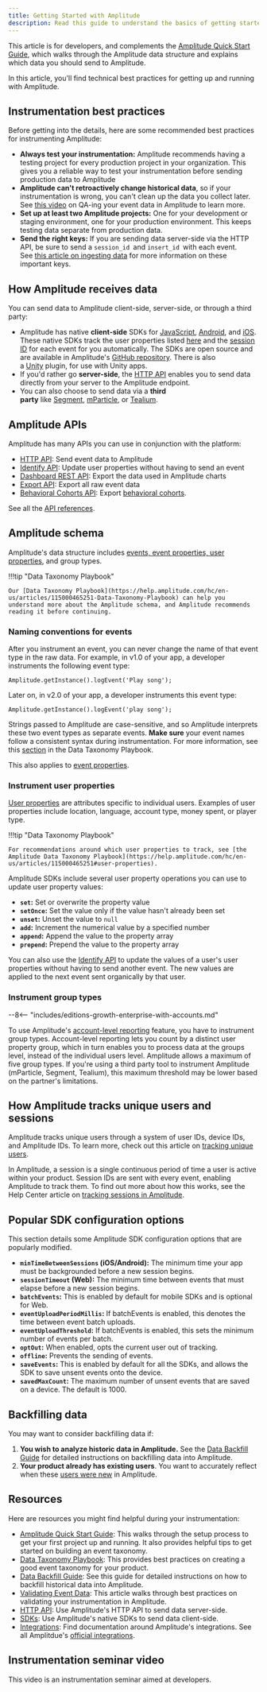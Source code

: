 ```yaml
---
title: Getting Started with Amplitude
description: Read this guide to understand the basics of getting started with Amplitude instrumentation.
---
```


This article is for developers, and complements the [Amplitude Quick Start Guide](https://help.amplitude.com/hc/en-us/sections/201146908-Amplitude-Quick-Start-Guide), which walks through the Amplitude data structure and explains which data you should send to Amplitude.

In this article, you'll find technical best practices for getting up and running with Amplitude.

## Instrumentation best practices

Before getting into the details, here are some recommended best practices for instrumenting Amplitude:

- **Always test your instrumentation:** Amplitude recommends having a testing project for every production project in your organization. This gives you a reliable way to test your instrumentation before sending production data to Amplitude
- **Amplitude can't retroactively change historical data**, so if your instrumentation is wrong, you can't clean up the data you collect later. See [this video](https://help.amplitude.com/hc/en-us/articles/115001574688-How-to-Validate-Your-Event-Data-in-Amplitude) on QA-ing your event data in Amplitude to learn more. 
- **Set up at least two Amplitude projects:** One for your development or staging environment, one for your production environment. This keeps testing data separate from production data. 
- **Send the right keys:** If you are sending data server-side via the HTTP API, be sure to send a `session_id `and `insert_id `with each event. See [this article on ingesting data](https://help.amplitude.com/hc/en-us/articles/204771828#optional-keys) for more information on these important keys.

## How Amplitude receives data

You can send data to Amplitude client-side, server-side, or through a third party:

- Amplitude has native **client-side** SDKs for [JavaScript](https://help.amplitude.com/hc/en-us/articles/115001361248), [Android](https://help.amplitude.com/hc/en-us/articles/115002935588-Android-SDK-Installation), and [iOS](https://help.amplitude.com/hc/en-us/articles/115002278527-iOS-SDK-Installation). These native SDKs track the user properties listed [here](https://help.amplitude.com/hc/en-us/articles/215562387-Appendix-Amplitude-User-Property-Definitions) and the [session ID](https://help.amplitude.com/hc/en-us/articles/115002323627#session-id) for each event for you automatically. The SDKs are open source and are available in Amplitude's [GitHub repository](https://github.com/amplitude).
    There is also a [Unity](https://help.amplitude.com/hc/en-us/articles/115002991968-Unity-Plugin-Installation) plugin, for use with Unity apps.
- If you'd rather go **server-side**, the [HTTP API](../analytics/apis/http-v2-api) enables you to send data directly from your server to the Amplitude endpoint.
- You can also choose to send data via a **third party** like [Segment](https://segment.com/), [mParticle](https://www.mparticle.com/), or [Tealium](https://tealium.com/). 

## Amplitude APIs

Amplitude has many APIs you can use in conjunction with the platform:

- [HTTP API](../analytics/apis/http-v2-api): Send event data to Amplitude
- [Identify API](../analytics/apis/identify-api): Update user properties without having to send an event
- [Dashboard REST API](../analytics/apis/dashboard-rest-api): Export the data used in Amplitude charts
- [Export API](../analytics/apis/export-api): Export all raw event data
- [Behavioral Cohorts API](../analytics/apis/behavioral-cohorts-api): Export [behavioral cohorts](https://help.amplitude.com/hc/en-us/articles/231881448-Amplitude-2-0-Behavioral-Cohorts). 

See all the [API references](../analytics/#api-references). 

## Amplitude schema

Amplitude's data structure includes [events, event properties, user properties](https://help.amplitude.com/hc/en-us/articles/360047138392), and group types. 

!!!tip "Data Taxonomy Playbook"

    Our [Data Taxonomy Playbook](https://help.amplitude.com/hc/en-us/articles/115000465251-Data-Taxonomy-Playbook) can help you understand more about the Amplitude schema, and Amplitude recommends reading it before continuing. 

### Naming conventions for events

After you instrument an event, you can never change the name of that event type in the raw data. For example, in v1.0 of your app, a developer instruments the following event type:

`Amplitude.getInstance().logEvent('Play song');`

Later on, in v2.0 of your app, a developer instruments this event type:

`Amplitude.getInstance().logEvent('play song');`

Strings passed to Amplitude are case-sensitive, and so Amplitude interprets these two event types as separate events. **Make sure** your event names follow a consistent syntax during instrumentation. For more information, see this [section](https://help.amplitude.com/hc/en-us/articles/115000465251#how-should-i-name-my-events) in the Data Taxonomy Playbook.

This also applies to [event properties](https://help.amplitude.com/hc/en-us/articles/115000465251#event-properties).

### Instrument user properties

[User properties](https://help.amplitude.com/hc/en-us/articles/115002380567) are attributes specific to individual users. Examples of user properties include location, language, account type, money spent, or player type.

!!!tip "Data Taxonomy Playbook"

    For recommendations around which user properties to track, see [the Amplitude Data Taxonomy Playbook](https://help.amplitude.com/hc/en-us/articles/115000465251#user-properties). 

Amplitude SDKs include several user property operations you can use to update user property values:

- **`set`:** Set or overwrite the property value
- **`setOnce`:** Set the value only if the value hasn't already been set
- **`unset`:** Unset the value to `null`
- **`add`:** Increment the numerical value by a specified number
- **`append`:** Append the value to the property array
- **`prepend`:** Prepend the value to the property array

You can also use the [Identify API](../analytics/apis/identify-api) to update the values of a user's user properties without having to send another event. The new values are applied to the next event sent organically by that user. 

### Instrument group types

--8<-- "includes/editions-growth-enterprise-with-accounts.md"

To use Amplitude's [account-level reporting](https://help.amplitude.com/hc/en-us/articles/115001765532#account-level-reporting) feature, you have to instrument group types. Account-level reporting lets you count by a distinct user property group, which in turn enables you to process data at the groups level, instead of the individual users level. Amplitude allows a maximum of five group types. If you're using a third party tool to instrument Amplitude (mParticle, Segment, Tealium), this maximum threshold may be lower based on the partner's limitations. 

## How Amplitude tracks unique users and sessions

Amplitude tracks unique users through a system of user IDs, device IDs, and Amplitude IDs. To learn more, check out this article on [tracking unique users](https://help.amplitude.com/hc/en-us/articles/115003135607-Tracking-Unique-Users).

In Amplitude, a session is a single continuous period of time a user is active within your product. Session IDs are sent with every event, enabling Amplitude to track them. To find out more about how this works, see the Help Center article on [tracking sessions in Amplitude](https://help.amplitude.com/hc/en-us/articles/115002323627-Tracking-Sessions).

## Popular SDK configuration options

This section details some Amplitude SDK configuration options that are popularly modified.

- **`minTimeBetweenSessions` (iOS/Android):** The minimum time your app must be backgrounded before a new session begins.
- **`sessionTimeout` (Web):** The minimum time between events that must elapse before a new session begins.
- **`batchEvents`:** This is enabled by default for mobile SDKs and is optional for Web.
- **`eventUploadPeriodMillis`:** If batchEvents is enabled, this denotes the time between event batch uploads.
- **`eventUploadThreshold`:** If batchEvents is enabled, this sets the minimum number of events per batch.
- **`optOut`:** When enabled, opts the current user out of tracking.
- **`offline`:** Prevents the sending of events.
- **`saveEvents`:** This is enabled by default for all the SDKs, and allows the SDK to save unsent events onto the device.
- **`savedMaxCount`:** The maximum number of unsent events that are saved on a device. The default is 1000. 

## Backfilling data

You may want to consider backfilling data if:

1. **You wish to analyze historic data in Amplitude.** See the [Data Backfill Guide](../analytics/data-backfill-guide) for detailed instructions on backfilling data into Amplitude.
2. **Your product already has existing users**. You want to accurately reflect when these [users were new](https://help.amplitude.com/hc/en-us/articles/360052734691#h_01EQFSJ5YFEGM5TKTY4XS5J2DY) in Amplitude.

## Resources

Here are resources you might find helpful during your instrumentation:

- [Amplitude Quick Start Guide](https://help.amplitude.com/hc/en-us/sections/201146908-Amplitude-Quick-Start-Guide): This walks through the setup process to get your first project up and running. It also provides helpful tips to get started on building an event taxonomy.
- [Data Taxonomy Playbook](https://help.amplitude.com/hc/en-us/articles/115000465251-Data-Taxonomy-Playbook): This provides best practices on creating a good event taxonomy for your product. 
- [Data Backfill Guide](../analytics/data-backfill-guide): See this guide for detailed instructions on how to backfill historical data into Amplitude.
- [Validating Event Data](../data/debugger): This article walks through best practices on validating your instrumentation in Amplitude.
- [HTTP API](../analytics/apis/http-v2-api): Use Amplitude's HTTP API to send data server-side. 
- [SDKs](../data/sources/#sdks): Use Amplitude's native SDKs to send data client-side.
- [Integrations](https://help.amplitude.com/hc/en-us/sections/201147128-Integrations): Find documentation around Amplitude's integrations. See all Amplitdue's [official integrations](https://amplitude.com/integrations). 

## Instrumentation seminar video

This video is an instrumentation seminar aimed at developers. 

<script src="https://fast.wistia.com/embed/medias/2gktk4s3o8.jsonp" async=""></script>
<script src="https://fast.wistia.com/assets/external/E-v1.js" async=""></script>
</p>
<div class="wistia_responsive_padding" style="padding: 56.25% 0 0 0; position: relative;">
<div class="wistia_responsive_wrapper" style="height: 100%; left: 0; position: absolute; top: 0; width: 100%;">
<div class="wistia_embed wistia_async_2gktk4s3o8 videoFoam=true wysiwyg-text-align-left" style="height: 100%; width: 100%;">&nbsp;</div>
</div>
</div>
